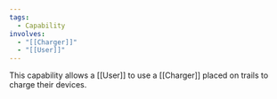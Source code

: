 ```yaml
---
tags:
  - Capability
involves:
  - "[[Charger]]"
  - "[[User]]"
---
```

This capability allows a [[User]] to use a [[Charger]] placed on trails to charge their devices.